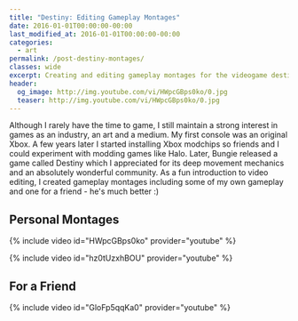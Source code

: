 ```yaml
---
title: "Destiny: Editing Gameplay Montages"
date: 2016-01-01T00:00:00-00:00
last_modified_at: 2016-01-01T00:00:00-00:00
categories:
  - art
permalink: /post-destiny-montages/
classes: wide
excerpt: Creating and editing gameplay montages for the videogame destiny.
header:
  og_image: http://img.youtube.com/vi/HWpcGBps0ko/0.jpg
  teaser: http://img.youtube.com/vi/HWpcGBps0ko/0.jpg
---
```


Although I rarely have the time to game, I still maintain a strong interest in games as an industry, an art and a medium. My first console was an original Xbox. A few years later I started installing Xbox modchips so friends and I could experiment with modding games like Halo. Later, Bungie released a game called Destiny which I appreciated for its deep movement mechanics and an absolutely wonderful community. As a fun introduction to video editing, I created gameplay montages including some of my own gameplay and one for a friend - he's much better :)

## Personal Montages

{% include video id="HWpcGBps0ko" provider="youtube" %}

{% include video id="hz0tUzxhBOU" provider="youtube" %}

## For a Friend

{% include video id="GloFp5qqKa0" provider="youtube" %}
